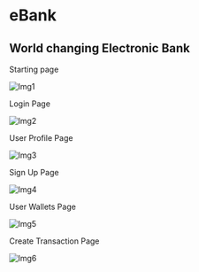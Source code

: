 # eBank

## World changing Electronic Bank

Starting page

![Img1](https://i.ibb.co/D1FfSqL/2022-04-13-12-33-17.png)

Login Page

![Img2](https://i.ibb.co/17mjTXP/2022-04-13-12-32-01.png)

User Profile Page

![Img3](https://i.ibb.co/4Sh3SHq/2022-04-13-12-39-00.png)

Sign Up Page

![Img4](https://i.ibb.co/gPtFSQY/2022-04-13-12-32-43.png)

User Wallets Page

![Img5](https://i.ibb.co/wcG5bD3/2022-04-13-12-33-25.png)

Create Transaction Page

![Img6](https://i.ibb.co/6bKvBZt/2022-04-13-12-33-34.png)
